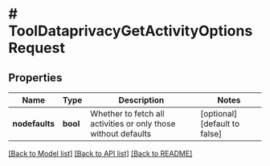 # # ToolDataprivacyGetActivityOptionsRequest

## Properties

Name | Type | Description | Notes
------------ | ------------- | ------------- | -------------
**nodefaults** | **bool** | Whether to fetch all activities or only those without defaults | [optional] [default to false]

[[Back to Model list]](../../README.md#models) [[Back to API list]](../../README.md#endpoints) [[Back to README]](../../README.md)
